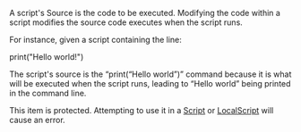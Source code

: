 A script's Source is the code to be executed. Modifying the code within a script modifies the source code executes when the script runs.

For instance, given a script containing the line:

print("Hello world!")

The script's source is the “print(“Hello world”)” command because it is what will be executed when the script runs, leading to “Hello world” being printed in the command line.

This item is protected. Attempting to use it in a [Script](https://developer.roblox.com/en-us/api-reference/class/Script) or [LocalScript](https://developer.roblox.com/en-us/api-reference/class/LocalScript) will cause an error.